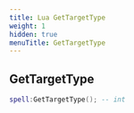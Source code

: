 ```yaml
---
title: Lua GetTargetType
weight: 1
hidden: true
menuTitle: GetTargetType
---
```

## GetTargetType
```lua
spell:GetTargetType(); -- int
```